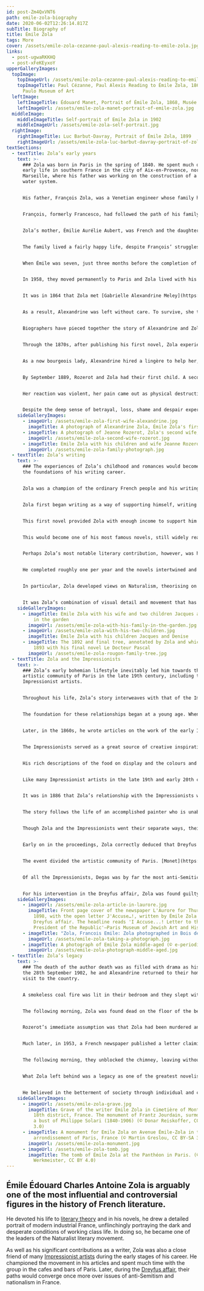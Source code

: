 ```yaml
---
id: post-Zm4QxVNT6
path: emile-zola-biography
date: 2020-06-02T12:26:14.817Z
subTitle: Biography of
title: Émile Zola
tags: More
cover: /assets/emile-zola-cezanne-paul-alexis-reading-to-emile-zola.jpg
links:
  - post-ugwaRKKHQ
  - post-xFeKEyxoY
upperGalleryImages:
  topImage:
    topImageUrl: /assets/emile-zola-cezanne-paul-alexis-reading-to-emile-zola.jpg
    topImageTitle: Paul Cézanne, Paul Alexis Reading to Émile Zola, 1869–1870, São
      Paulo Museum of Art
  leftImage:
    leftImageTitle: Édouard Manet, Portrait of Émile Zola, 1868, Musée d'Orsay
    leftImageUrl: /assets/emile-zola-manet-portrait-of-emile-zola.jpg
  middleImage:
    middleImageTitle: Self-portrait of Emile Zola in 1902
    middleImageUrl: /assets/emile-zola-self-portrait.jpg
  rightImage:
    rightImageTitle: Luc Barbut-Davray, Portrait of Émile Zola, 1899
    rightImageUrl: /assets/emile-zola-luc-barbut-davray-portrait-of-zola.jpg
textSections:
  - textTitle: Zola’s early years
    text: >-
      ### Zola was born in Paris in the spring of 1840. He spent much of his
      early life in southern France in the city of Aix-en-Provence, north of
      Marseille, where his father was working on the construction of a municipal
      water system.


      His father, François Zola, was a Venetian engineer whose family had served in the army of the ancient Republic of Venice for generations. His father, Carlo Zolla, had been a captain in the engineers.


      François, formerly Francesco, had followed the path of his family at first before deciding to follow his passion and study mathematics at the University of Padua. His career was diverse and impressive, including a role in planning the first public railway in Europe. He was responsible for establishing the fresh water supply for Aix and built[ the Zola Dam](https://en.wikipedia.org/wiki/Zola_Dam).


      Zola’s mother, Émilie Aurélie Aubert, was French and the daughter of a seamstress and glazier. Her family had done fairly well for themselves after migrating to Paris from the rural area around the city in the early 1830s. However, they still lacked means. At the age of 20, she married François, who was 24 years her senior. Her parents could not offer much of a dowry, but François insisted that he would happily marry her for herself alone - he had fallen in love at first sight.


      The family lived a fairly happy life, despite François’ struggles to find contracts for his engineering projects. He was cheerful and optimistic, certain that one of his ideas would come good. As a result, he continued to construct the life he wanted for his family, racking up enormous debts in the process.


      When Émile was seven, just three months before the completion of work on the Aix-en-Provence project, François died of pleurisy. He had barely been ill throughout his entire life. Young Émile and his mother were left alone, straddled with enormous debts and in severe financial difficulty. Living on just 150 francs a month, whilst also supporting Émilie’s elderly parents, the carefree lifestyle the young family had had in the past was long gone.


      In 1958, they moved permanently to Paris and Zola lived with his mother, either in the same house of very close by, until she died in 1880. Zola spent much of his youth in poverty, unemployed and working odd jobs where he could, pawning his belongings to get by during the worst times. He continued his hobby of writing fiction, which he had enjoyed since he was a boy, and spent much of his free time writing novels.


      It was in 1864 that Zola met [Gabrielle Alexandrine Meley](https://fr.wikipedia.org/wiki/Alexandrine_Zola). When Alexandrine began her romance with Zola, she was already an extremely tough and independent young woman. Alexandrine had been forced to fend for herself from childhood - her mother and father had been teenagers when they had her and were unmarried. Her father soon married someone else and her mother died of cholera.


      As a result, Alexandrine was left without care. To survive, she trained as a ‘lingère’, a type of seamstress specialised in making, repairing and maintaining women’s undergarments and household linen.


      Biographers have pieced together the story of Alexandrine and Zola’s marriage from letters and journal accounts of the time. What they have found is a tale of extreme drama and despair, on Alexandrine’s part.


      Through the 1870s, after publishing his first novel, Zola experienced a sharp increase in popularity. His novels became bestsellers in France and abroad and for the first time in his life, he amassed a fortune. He and Alexandrine were able to live very comfortably, buying a house in Medan to the west of Paris, whilst keeping an apartment in Paris.


      As a now bourgeois lady, Alexandrine hired a lingère to help her, as she had done for ladies in her youth. [Jeanne Rozerot](https://fr.wikipedia.org/wiki/Jeanne_Rozerot) was just 21 when she met the Zolas. She did well in her role but she shortly resigned following a trip to Royan with the couple. Alexandrine did not have any further contact Rozerot. Unbeknownst to her, however, Zola arranged for her former servant to have an apartment close to their home and they began an intimate relationship.


      By September 1889, Rozerot and Zola had their first child. A second child was born in 1891. In November 1981, Alexandrine received an anonymous letter telling her about their secret relationship and the children.


      Her reaction was violent, her pain came out as physical destructive anger and she smashed the furniture in Rozerot’s home, swearing revenge. Zola had warned Rozerot to leave the flat before Alexandrine’s arrival as there was a significant danger that she could have been harmed in the process.


      Despite the deep sense of betrayal, loss, shame and despair experienced during this time, Alexandrine eventually decided upon a new arrangement. She took control of her husband’s affairs, making contact with his children and establishing a relationship with them, albeit keeping them always at arm’s length. It was agreed that wherever they travelled, Jeanne and the children would accompany them. For the rest of his life, Zola divided his time between his wife and his second family.
    sideGalleryImages:
      - imageUrl: /assets/emile-zola-first-wife-alexandrine.jpg
        imageTitle: A photograph of Alexandrine Zola, Émile Zola's first wife
      - imageTitle: A photograph of Jeanne Rozerot, Zola's second wife, and Emile Zola
        imageUrl: /assets/emile-zola-second-wife-rozerot.jpg
      - imageTitle: Emile Zola with his children and wife Jeanne Rozerot
        imageUrl: /assets/emile-zola-family-photograph.jpg
  - textTitle: Zola’s writing
    text: >-
      ### The experiences of Zola’s childhood and romances would become one of
      the foundations of his writing career.


      Zola was a champion of the ordinary French people and his writing frequently featured characters who he would have met through his early years. It is possible to trace some of Zola’s life experiences through his books, from the passionate but forbidden romance of [‘Doctor Pascal’](https://en.wikipedia.org/wiki/Le_Docteur_Pascal) to the poverty and hunger of Florian in [‘The Belly of Paris’](https://en.wikipedia.org/wiki/Le_Ventre_de_Paris).


      Zola first began writing as a way of supporting himself, writing articles for different periodicals. At the same time, he started a novel in his free time, which was eventually finished and published in 1865. The semi-autobiographical tale [‘La Confession de Claud’](https://www.goodreads.com/book/show/9707430-claude-s-confession) was so sordid that it drew the attention of the police as well as the public, creating outrage among Zola’s employers at the time.


      This first novel provided Zola with enough income to support him and his mother and he decided to become a freelance journalist. His next book was [‘Thérèse Raquin’](https://en.wikipedia.org/wiki/Th%C3%A9r%C3%A8se_Raquin), written in 1867.


      This would become one of his most famous novels, still widely read today. In Thérèse Raquin, a tale of murder and regret, Zola’s painterly eye is clearly evident. His descriptions are colour-focussed and rich in visual description. Like all of his novels, it combines motion with vivid imagery to create an intense portrait of modern industrial society.


      Perhaps Zola’s most notable literary contribution, however, was his ambitious project known as the [‘Rougon-Macquart’ series](https://en.wikipedia.org/wiki/Les_Rougon-Macquart). This series, which began in 1870, totalled 20 volumes by the end of Zola’s career.


      He completed roughly one per year and the novels intertwined and crisscrossed between different generations and relations of one family. In doing so, Zola mapped out the life of the working classes and lower middle classes of Paris, examining with an almost scientific lens the social, sexual and moral landscape of his time. Consequently, he penned a notable historical as well as literary resource for future readers.


      In particular, Zola developed views on Naturalism, theorising on the use of scientific method to create characters in fiction. He believed in showing all aspects of life, including those that are ugly and unpleasant, taking a more extreme approach to the literary Realism that had come before. In conjunction, Zola often used animal imagery to depict humanity’s most bestial urges.


      It was Zola’s combination of visual detail and movement that has led critics to name him as an important forerunner of the motion picture. Indeed, a number of his novels have shown themselves to be well-suited to adaptation into films.
    sideGalleryImages:
      - imageTitle: Emile Zola with his wife and two children Jacques and Denise sitting
          in the garden
        imageUrl: /assets/emile-zola-with-his-family-in-the-garden.jpg
      - imageUrl: /assets/emile-zola-with-his-two-children.jpg
        imageTitle: Emile Zola with his children Jacques and Denise
      - imageTitle: The 1892 and final tree, annotated by Zola and which published in
          1893 with his final novel Le Docteur Pascal
        imageUrl: /assets/emile-zola-rougon-family-tree.jpg
  - textTitle: Zola and the Impressionists
    text: >-
      ### Zola’s early bohemian lifestyle inevitably led him towards the
      artistic community of Paris in the late 19th century, including the first
      Impressionist artists.


      Throughout his life, Zola’s story interweaves with that of the Impressionist movement. He was one of the most closely connected French writers when it came to painters and artists.


      The foundation for these relationships began at a young age. When he was just a student in Aix, Zola was classmates with [Paul Cézanne](https://impressionistarts.com/paul-cezanne-biography.html). This connection continued in Paris, where Cézanne introduced Zola to Impressionist painters like [Édouard Manet](https://impressionistarts.com/edouard-manet-biography.html).


      Later, in the 1860s, he wrote articles on the work of the early Impressionists, including [Claude Monet](https://impressionistarts.com/claude-monet-biography.html), [Frédéric Bazille](https://impressionistarts.com/frederic-bazille-biography.html), [Edgar Degas](https://impressionistarts.com/edgar-degas-biography.html) and [Pierre-Auguste Renoir](https://impressionistarts.com/pierre-auguste-renoir-biography.html). He heavily defended their work in his writing, becoming close friends of many painters in the studios and cafes of Paris. He further organised evening gatherings at his large country home from 1866 onwards. In these informal gatherings, art theory was frequently discussed and debated.


      The Impressionists served as a great source of creative inspiration for Zola, with Cézanne being the most prominent. In ‘The Belly of Paris’ from 1873 this influence is evident in Zola’s painterly descriptions of the markets of Les Halles in Paris.


      His rich descriptions of the food on display and the colours and textures therein demonstrates his exposure to an artist’s perspective of the ordinary world. The character of Claude Lantier is said to have been based on Cézanne, from the detailed description of his appearance to his struggles with his creative ego.


      Like many Impressionist artists in the late 19th and early 20th century, Zola also began experimenting with photography. He became highly accomplished in the art of photography, taking thousands of photographs that he would develop in the basements of his three homes. In doing so, he also mastered the chemical processes involved in photography and even experimented with making his own contact sheets.


      It was in 1886 that Zola’s relationship with the Impressionists was dramatically severed, however, following the publication of Zola’s novel [‘L’Oeuvre’](https://en.wikipedia.org/wiki/L'%C5%92uvre) or ‘The Masterpiece’.


      The story follows the life of an accomplished painter who is unable to realise his full potential and so is driven to hang himself in front of his masterpiece. The Impressionists were shocked by the brutal portrayal of the artistic temperament and Cézanne in particular saw the novel as a personal criticism, jibing at both his character and his talent.


      Though Zola and the Impressionists went their separate ways, their paths crossed once more during the [Dreyfus Affair](https://en.wikipedia.org/wiki/Dreyfus_affair), which would come to be a defining moment in Zola’s life and career. In 1898, Alfred Dreyfus, a French Jewish army officer, was convicted of treason. The controversy surrounding the case continued for another 12 years, becoming a defining and divisive moment in French society.


      Early on in the proceedings, Zola correctly deduced that Dreyfus was innocent. He published an open letter in L’Aurore newspaper in 1898, vehemently denouncing the War Office and many high-ranking military officers for their injustice. This letter has now become known by its first two words: “J’accuse” or “I accuse”.


      The event divided the artistic community of Paris. [Monet](https://impressionistarts.com/claude-monet-biography.html) and [Pissarro](https://impressionistarts.com/camille-pissarro-biography.html), who was also Jewish, sided with Zola and were staunchly pro-Dreyfus. Monet wrote to Zola following the publication of “J’accuse” to congratulate him on his courage. However, many more artists including [Mary Cassatt](https://impressionistarts.com/mary-cassatt-biography.html), Cézanne, Renoir and Degas were staunchly anti-Dreyfus. Both Renoir and Degas were openly anti-Semitic and Renoir spoke out against his old friend Pissarro, protesting against having his work shown alongside that of a Jew.


      Of all the Impressionists, Degas was by far the most anti-Semitic, however. In the years following the Dreyfus affair, he cut all ties with his boyhood friend, Ludovic Halévy, who was from a Jewish family. He only returned to his home briefly to pay his respects after his death. Degas further shunned fellow Impressionist Pissarro, dismissing his works as unworthy and ignoble, when once he had praised his works highly.


      For his intervention in the Dreyfus affair, Zola was found guilty of libel and he fled to England in 1899. He returned to France the following summer as the Dreyfus case was being reopened. By speaking up about the affair, Zola helped to undermine French nationalism, militarism and anti-Semitism, encouraging scrutiny of the French military and swaying public opinion.
    sideGalleryImages:
      - imageUrl: /assets/emile-zola-article-in-laurore.jpg
        imageTitle: Front page cover of the newspaper L'Aurore for Thursday 13 January
          1898, with the open letter J'Accuse…!, written by Émile Zola about the
          Dreyfus affair. The headline reads 'I Accuse...! Letter to the
          President of the Republic'—Paris Museum of Jewish Art and History
      - imageTitle: "Zola, Francois Emile: Zola photographed in Bois de Boulogne"
        imageUrl: /assets/emile-zola-taking-a-photograph.jpg
      - imageTitle: A photograph of Emile Zola middle-aged (© e-periodica, CC BY-SA 4.0)
        imageUrl: /assets/emile-zola-photograph-middle-aged.jpg
  - textTitle: Zola’s legacy
    text: >-
      ### The death of the author death was as filled with drama as his life. On
      the 28th September 1902, he and Alexandrine returned to their home after a
      visit to the country.


      A smokeless coal fire was lit in their bedroom and they slept with the window shut and the door locked, as Zola was still receiving death threats over his denouncement of the Dreyfus affair. Over the following hours of the night, they were slowly overcome by carbon monoxide fumes from the fire. At 3am, both were awake and feeling sick but Zola prevented Alexandrine from waking the servants as he assumed it was just indigestion.


      The following morning, Zola was found dead on the floor of the bedroom. Alexandrine was unconscious in bed. She later recovered in a clinic and sent word to Rozerot of what had happened.


      Rozerot’s immediate assumption was that Zola had been murdered and indeed, a later inquest and tests done on the room showed little sign of carbon monoxide. Two guinea pigs placed in the sealed room survived. To avoid public upset, the report from the inquest omitted the details that would suggest Zola’s death had been unnatural.


      Much later, in 1953, a French newspaper published a letter claiming to that Zola’s death was perpetrated by a pro-nationalist stove-fitting contractor who had deliberately blocked the chimney whilst working on the roof of the house next door.


      The following morning, they unblocked the chimney, leaving without a trace. It is not known if this story is true or not. Zola had made a great many nationalist enemies after his involvement in the Dreyfus affair, so it is entirely plausible.


      What Zola left behind was a legacy as one of the greatest novelists of the late 19th century. His written works had an enormous impact on Western literature as he championed the lives of the poor and downtrodden.


      He believed in the betterment of society through individual and collective action and his novels reflect this pursuit. Though many of his characters are ultimately tragic figures, they steadfastly stand by their ideals and are unwavering in their conviction. In this way, Zola wrote himself into his work and his legacy is one of immense bravery and belief in social justice.
    sideGalleryImages:
      - imageUrl: /assets/emile-zola-grave.jpg
        imageTitle: Grave of the writer Émile Zola in Cimetière of Montmartre in Paris
          18th district, France. The monument of Frantz Jourdain, surmounted by
          a bust of Philippe Solari (1840-1906) (© Donar Reiskoffer, CC BY-SA
          3.0)
      - imageTitle: A monument for Emile Zola on Avenue Émile-Zola in the 15th
          arrondissement of Paris, France (© Martin Greslou, CC BY-SA 3.0)
        imageUrl: /assets/emile-zola-monument.jpg
      - imageUrl: /assets/emile-zola-tomb.jpg
        imageTitle: The tomb of Émile Zola at the Panthéon in Paris. (© Lucas
          Werkmeister, CC BY 4.0)
---
```

## Émile Édouard Charles Antoine Zola is arguably one of the most influential and controversial figures in the history of French literature.

He devoted his life to [literary theory](https://impressionistarts.com/emile-zola-biography.html#2) and in his novels, he drew a detailed portrait of modern industrial France, unflinchingly portraying the dark and desperate conditions of working class life. In doing so, he became one of the leaders of the Naturalist literary movement.

As well as his significant contributions as a writer, Zola was also a close friend of many [Impressionist artists](https://impressionistarts.com/emile-zola-biography.html#3) during the early stages of his career. He championed the movement in his articles and spent much time with the group in the cafes and bars of Paris. Later, during the [Dreyfus affair](https://impressionistarts.com/emile-zola-biography.html#3), their paths would converge once more over issues of anti-Semitism and nationalism in France.